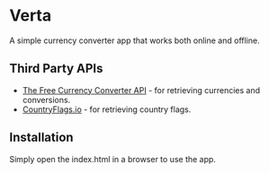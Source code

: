 # Verta
A simple currency converter app that works both online and offline.

## Third Party APIs
- [The Free Currency Converter API](https://free.currencyconverterapi.com/) - for retrieving currencies and conversions.
- [CountryFlags.io](https://www.countryflags.io/) - for retrieving country flags.

## Installation
Simply open the index.html in a browser to use the app.